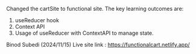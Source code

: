 Changed the cartSite to functional site. The key learning outcomes are:

1. useReducer hook
2. Context API
3. Usage of useReducer with ContextAPI to manage state.

Binod Subedi (2024/11/15)
Live site link : https://functionalcart.netlify.app/
